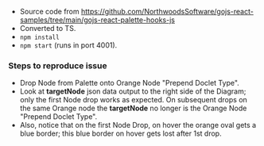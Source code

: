 - Source code from https://github.com/NorthwoodsSoftware/gojs-react-samples/tree/main/gojs-react-palette-hooks-js
- Converted to TS.
- `npm install`
- `npm start` (runs in port 4001).

### Steps to reproduce issue
- Drop Node from Palette onto Orange Node "Prepend Doclet Type".
- Look at **targetNode** json data output to the right side of the Diagram; only the first Node drop works as expected. On subsequent drops on the same Orange node the **targetNode** no longer is the Orange Node "Prepend Doclet Type".
- Also, notice that on the first Node Drop, on hover the orange oval gets a blue border; this blue border on hover gets lost after 1st drop.
